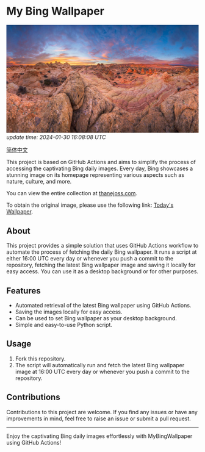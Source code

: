 
# My Bing Wallpaper
![bing](today.jpg) 
*update time: 2024-01-30 16:08:08 UTC*


[简体中文](readme_zh.md)

This project is based on GitHub Actions and aims to simplify the process of accessing the captivating Bing daily images. Every day, Bing showcases a stunning image on its homepage representing various aspects such as nature, culture, and more.

You can view the entire collection at [thanejoss.com](https://thanejoss.com).

To obtain the original image, please use the following link: [Today's Wallpaper](https://bingwallpaper.thanejoss.com).
## About
This project provides a simple solution that uses GitHub Actions workflow to automate the process of fetching the daily Bing wallpaper. It runs a script at either 16:00 UTC every day or whenever you push a commit to the repository, fetching the latest Bing wallpaper image and saving it locally for easy access. You can use it as a desktop background or for other purposes.

## Features

- Automated retrieval of the latest Bing wallpaper using GitHub Actions.
- Saving the images locally for easy access.
- Can be used to set Bing wallpaper as your desktop background.
- Simple and easy-to-use Python script.

## Usage

1. Fork this repository.
2. The script will automatically run and fetch the latest Bing wallpaper image at 16:00 UTC every day or whenever you push a commit to the repository.

## Contributions
Contributions to this project are welcome. If you find any issues or have any improvements in mind, feel free to raise an issue or submit a pull request.

---
Enjoy the captivating Bing daily images effortlessly with MyBingWallpaper using GitHub Actions!
